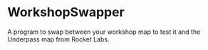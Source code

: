 # WorkshopSwapper
A program to swap between your workshop map to test it and the Underpass map from Rocket Labs.
